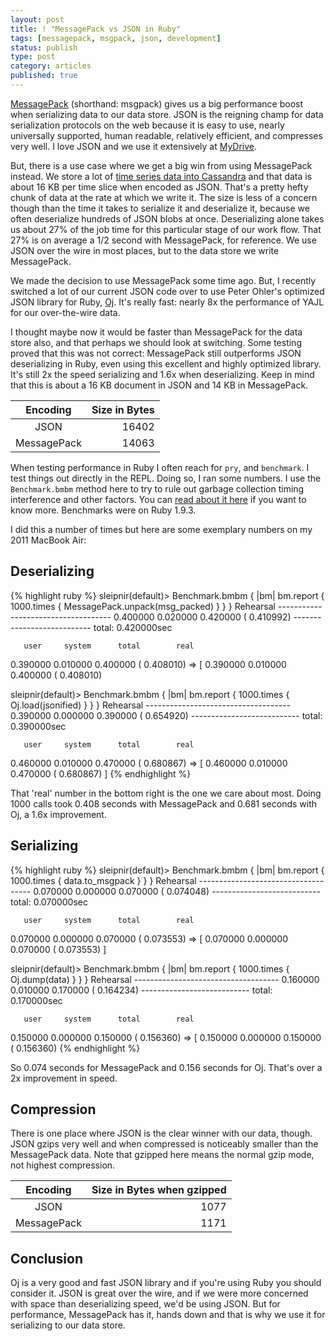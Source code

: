 ```yaml
---
layout: post
title: ! "MessagePack vs JSON in Ruby"
tags: [messagepack, msgpack, json, development]
status: publish
type: post
category: articles
published: true
---
```


[MessagePack](http://msgpack.org/) (shorthand: msgpack) gives us a big
performance boost when serializing data to our data store. JSON is the reigning
champ for data serialization protocols on the web because it is easy to use,
nearly universally supported, human readable, relatively efficient, and
compresses very well. I love JSON and we use it extensively at
[MyDrive](http://mydrivesolutions.com).

But, there is a use case where we get a big win from using MessagePack instead.
We store a lot of [time series data into Cassandra](/cassandra-vs-mongo) and
that data is about 16 KB per time slice when encoded as JSON. That's a pretty
hefty chunk of data at the rate at which we write it. The size is less of a
concern though than the time it takes to serialize it and deserialize it,
because we often deserialize hundreds of JSON blobs at once. Deserializing
alone takes us about 27% of the job time for this particular stage of our work
flow. That 27% is on average a 1/2 second with MessagePack, for reference. We use
JSON over the wire in most places, but to the data store we write MessagePack.

We made the decision to use MessagePack some time ago. But, I recently switched
a lot of our current JSON code over to use Peter Ohler's optimized JSON library
for Ruby, [Oj](https://github.com/ohler55/oj). It's really fast: nearly 8x the
performance of YAJL for our over-the-wire data. 

I thought maybe now it would be faster than MessagePack for the data store
also, and that perhaps we should look at switching. Some testing proved that
this was not correct: MessagePack still outperforms JSON deserializing in Ruby,
even using this excellent and highly optimized library. It's still 2x the speed
serializing and 1.6x when deserializing. Keep in mind that this is about a 16
KB document in JSON and 14 KB in MessagePack.

| Encoding      | Size in Bytes
|:-------------:|--------------:
| JSON          | 16402
| MessagePack   | 14063

When testing performance in Ruby I often reach for `pry`, and `benchmark`.  I
test things out directly in the REPL. Doing so, I ran some numbers. I use the
`Benchmark.bmbm` method here to try to rule out garbage collection timing
interference and other factors. You can [read about it
here](http://www.ruby-doc.org/stdlib-1.9.3/libdoc/benchmark/rdoc/Benchmark.html#method-c-bmbm)
if you want to know more. Benchmarks were on Ruby 1.9.3.

I did this a number of times but here are some exemplary numbers on my 2011
MacBook Air:

## Deserializing
{% highlight ruby %}
sleipnir(default)> Benchmark.bmbm { |bm| bm.report { 1000.times { MessagePack.unpack(msg_packed) } } }
Rehearsal ------------------------------------
   0.400000   0.020000   0.420000 (  0.410992)
--------------------------- total: 0.420000sec

       user     system      total        real
   0.390000   0.010000   0.400000 (  0.408010)
=> [  0.390000   0.010000   0.400000 (  0.408010)

sleipnir(default)> Benchmark.bmbm { |bm| bm.report { 1000.times { Oj.load(jsonified) } } }
Rehearsal ------------------------------------
   0.390000   0.000000   0.390000 (  0.654920)
--------------------------- total: 0.390000sec

       user     system      total        real
   0.460000   0.010000   0.470000 (  0.680867)
=> [  0.460000   0.010000   0.470000 (  0.680867)
]
{% endhighlight %}

That 'real' number in the bottom right is the one we care about most. Doing
1000 calls took 0.408 seconds with MessagePack and 0.681 seconds with Oj, a
1.6x improvement.

## Serializing
{% highlight ruby %}
sleipnir(default)> Benchmark.bmbm { |bm| bm.report { 1000.times { data.to_msgpack } } }
Rehearsal ------------------------------------
   0.070000   0.000000   0.070000 (  0.074048)
--------------------------- total: 0.070000sec

       user     system      total        real
   0.070000   0.000000   0.070000 (  0.073553)
=> [  0.070000   0.000000   0.070000 (  0.073553)
]

sleipnir(default)> Benchmark.bmbm { |bm| bm.report { 1000.times { Oj.dump(data) } } }
Rehearsal ------------------------------------
   0.160000   0.010000   0.170000 (  0.164234)
--------------------------- total: 0.170000sec

       user     system      total        real
   0.150000   0.000000   0.150000 (  0.156360)
=> [  0.150000   0.000000   0.150000 (  0.156360)
{% endhighlight %}

So 0.074 seconds for MessagePack and 0.156 seconds for Oj.  That's over a 2x
improvement in speed.

## Compression
There is one place where JSON is the clear winner with our data, though. JSON
gzips very well and when compressed is noticeably smaller than the MessagePack
data. Note that gzipped here means the normal gzip mode, not highest compression.

| Encoding      | Size in Bytes when gzipped
|:-------------:|---------------------------:
| JSON          | 1077
| MessagePack   | 1171

Conclusion
----------

Oj is a very good and fast JSON library and if you're using Ruby you should
consider it.  JSON is great over the wire, and if we were more concerned with
space than deserializing speed, we'd be using JSON. But for performance,
MessagePack has it, hands down and that is why we use it for serializing to
our data store.
